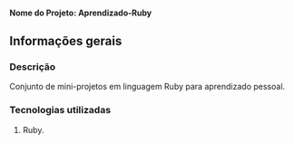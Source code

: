 #### Nome do Projeto: Aprendizado-Ruby

## Informações gerais

### Descrição

Conjunto de mini-projetos em linguagem Ruby para aprendizado pessoal.

### Tecnologias utilizadas

1. Ruby.
